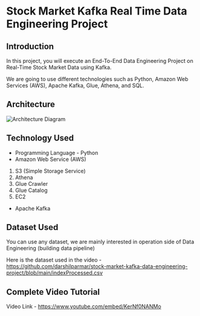 # Stock Market Kafka Real Time Data Engineering Project

## Introduction 
In this project, you will execute an End-To-End Data Engineering Project on Real-Time Stock Market Data using Kafka.

We are going to use different technologies such as Python, Amazon Web Services (AWS), Apache Kafka, Glue, Athena, and SQL.

## Architecture 
![Architecture Diagram](./assets/Arch_diagram)

## Technology Used
- Programming Language - Python
- Amazon Web Service (AWS)
1. S3 (Simple Storage Service)
2. Athena
3. Glue Crawler
4. Glue Catalog
5. EC2
- Apache Kafka


## Dataset Used
You can use any dataset, we are mainly interested in operation side of Data Engineering (building data pipeline) 

Here is the dataset used in the video - https://github.com/darshilparmar/stock-market-kafka-data-engineering-project/blob/main/indexProcessed.csv


## Complete Video Tutorial 

Video Link - https://www.youtube.com/embed/KerNf0NANMo
